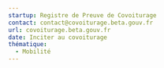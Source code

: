 ```yaml
---
startup: Registre de Preuve de Covoiturage
contact: contact@covoiturage.beta.gouv.fr
url: covoiturage.beta.gouv.fr
date: Inciter au covoiturage
thématique:
  - Mobilité
---
```

